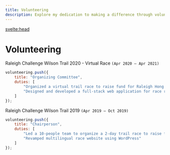 ```yaml
---
title: Volunteering
description: Explore my dedication to making a difference through volunteering.
---
```


<svelte:head>

<title>{title} | Newton Yan</title>
<meta property="og:type" content="article" />
<meta property="og:title" content={title} />
<meta property="og:description" content={description} />
<meta name="description" content={description} />
</svelte:head>

# Volunteering

Raleigh Challenge Wilson Trail 2020 - Virtual Race `(Apr 2020 – Apr 2021)`

```js
volunteering.push({
	title: "Organizing Committee",
	duties: [
		"Organized a virtual trail race to raise fund for Raleigh Hong Kong to support overseas and local youth development projects",
		"Designed and developed a full-stack web application for race registration with Angular and Express"
	]
});
```

Raleigh Challenge Wilson Trail 2019 `(Apr 2019 – Oct 2019)`

```js
volunteering.push({
	title: "Chairperson",
	duties: [
		"Led a 10-people team to organize a 2-day trail race to raise fund for Raleigh Hong Kong to support overseas and local youth development projects",
		"Revamped multilingual race website using WordPress"
	]
});
```
